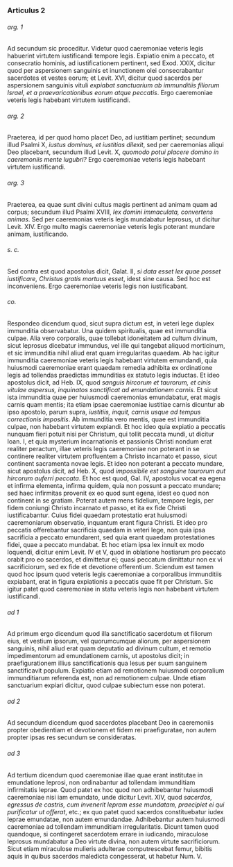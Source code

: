 ### Articulus 2

###### arg. 1
Ad secundum sic proceditur. Videtur quod caeremoniae veteris legis habuerint virtutem iustificandi tempore legis. Expiatio enim a peccato, et consecratio hominis, ad iustificationem pertinent, sed Exod. XXIX, dicitur quod per aspersionem sanguinis et inunctionem olei consecrabantur sacerdotes et vestes eorum; et Levit. XVI, dicitur quod sacerdos per aspersionem sanguinis vituli *expiabat sanctuarium ab immunditiis filiorum Israel, et a praevaricationibus eorum atque peccatis*. Ergo caeremoniae veteris legis habebant virtutem iustificandi.

###### arg. 2
Praeterea, id per quod homo placet Deo, ad iustitiam pertinet; secundum illud Psalmi X, *iustus dominus, et iustitias dilexit*, sed per caeremonias aliqui Deo placebant, secundum illud Levit. X, *quomodo potui placere domino in caeremoniis mente lugubri?* Ergo caeremoniae veteris legis habebant virtutem iustificandi.

###### arg. 3
Praeterea, ea quae sunt divini cultus magis pertinent ad animam quam ad corpus; secundum illud Psalmi XVIII, *lex domini immaculata, convertens animas*. Sed per caeremonias veteris legis mundabatur leprosus, ut dicitur Levit. XIV. Ergo multo magis caeremoniae veteris legis poterant mundare animam, iustificando.

###### s. c.
Sed contra est quod apostolus dicit, Galat. II, *si data esset lex quae posset iustificare, Christus gratis mortuus esset*, idest sine causa. Sed hoc est inconveniens. Ergo caeremoniae veteris legis non iustificabant.

###### co.
Respondeo dicendum quod, sicut supra dictum est, in veteri lege duplex immunditia observabatur. Una quidem spiritualis, quae est immunditia culpae. Alia vero corporalis, quae tollebat idoneitatem ad cultum divinum, sicut leprosus dicebatur immundus, vel ille qui tangebat aliquod morticinum, et sic immunditia nihil aliud erat quam irregularitas quaedam. Ab hac igitur immunditia caeremoniae veteris legis habebant virtutem emundandi, quia huiusmodi caeremoniae erant quaedam remedia adhibita ex ordinatione legis ad tollendas praedictas immunditias ex statuto legis inductas. Et ideo apostolus dicit, ad Heb. IX, quod *sanguis hircorum et taurorum, et cinis vitulae aspersus, inquinatos sanctificat ad emundationem carnis*. Et sicut ista immunditia quae per huiusmodi caeremonias emundabatur, erat magis carnis quam mentis; ita etiam ipsae caeremoniae iustitiae carnis dicuntur ab ipso apostolo, parum supra, *iustitiis, inquit, carnis usque ad tempus correctionis impositis*. Ab immunditia vero mentis, quae est immunditia culpae, non habebant virtutem expiandi. Et hoc ideo quia expiatio a peccatis nunquam fieri potuit nisi per Christum, qui tollit peccata mundi, ut dicitur Ioan. I, et quia mysterium incarnationis et passionis Christi nondum erat realiter peractum, illae veteris legis caeremoniae non poterant in se continere realiter virtutem profluentem a Christo incarnato et passo, sicut continent sacramenta novae legis. Et ideo non poterant a peccato mundare, sicut apostolus dicit, ad Heb. X, quod *impossibile est sanguine taurorum aut hircorum auferri peccata*. Et hoc est quod, Gal. IV, apostolus vocat ea egena et infirma elementa, infirma quidem, quia non possunt a peccato mundare; sed haec infirmitas provenit ex eo quod sunt egena, idest eo quod non continent in se gratiam. Poterat autem mens fidelium, tempore legis, per fidem coniungi Christo incarnato et passo, et ita ex fide Christi iustificabantur. Cuius fidei quaedam protestatio erat huiusmodi caeremoniarum observatio, inquantum erant figura Christi. Et ideo pro peccatis offerebantur sacrificia quaedam in veteri lege, non quia ipsa sacrificia a peccato emundarent, sed quia erant quaedam protestationes fidei, quae a peccato mundabat. Et hoc etiam ipsa lex innuit ex modo loquendi, dicitur enim Levit. IV et V, quod in oblatione hostiarum pro peccato orabit pro eo sacerdos, et dimittetur ei; quasi peccatum dimittatur non ex vi sacrificiorum, sed ex fide et devotione offerentium. Sciendum est tamen quod hoc ipsum quod veteris legis caeremoniae a corporalibus immunditiis expiabant, erat in figura expiationis a peccatis quae fit per Christum. Sic igitur patet quod caeremoniae in statu veteris legis non habebant virtutem iustificandi.

###### ad 1
Ad primum ergo dicendum quod illa sanctificatio sacerdotum et filiorum eius, et vestium ipsorum, vel quorumcumque aliorum, per aspersionem sanguinis, nihil aliud erat quam deputatio ad divinum cultum, et remotio impedimentorum ad emundationem carnis, ut apostolus dicit; in praefigurationem illius sanctificationis qua Iesus per suum sanguinem sanctificavit populum. Expiatio etiam ad remotionem huiusmodi corporalium immunditiarum referenda est, non ad remotionem culpae. Unde etiam sanctuarium expiari dicitur, quod culpae subiectum esse non poterat.

###### ad 2
Ad secundum dicendum quod sacerdotes placebant Deo in caeremoniis propter obedientiam et devotionem et fidem rei praefiguratae, non autem propter ipsas res secundum se consideratas.

###### ad 3
Ad tertium dicendum quod caeremoniae illae quae erant institutae in emundatione leprosi, non ordinabantur ad tollendam immunditiam infirmitatis leprae. Quod patet ex hoc quod non adhibebantur huiusmodi caeremoniae nisi iam emundato, unde dicitur Levit. XIV, quod *sacerdos, egressus de castris, cum invenerit lepram esse mundatam, praecipiet ei qui purificatur ut offerat*, etc.; ex quo patet quod sacerdos constituebatur iudex leprae emundatae, non autem emundandae. Adhibebantur autem huiusmodi caeremoniae ad tollendam immunditiam irregularitatis. Dicunt tamen quod quandoque, si contingeret sacerdotem errare in iudicando, miraculose leprosus mundabatur a Deo virtute divina, non autem virtute sacrificiorum. Sicut etiam miraculose mulieris adulterae computrescebat femur, bibitis aquis in quibus sacerdos maledicta congesserat, ut habetur Num. V.

